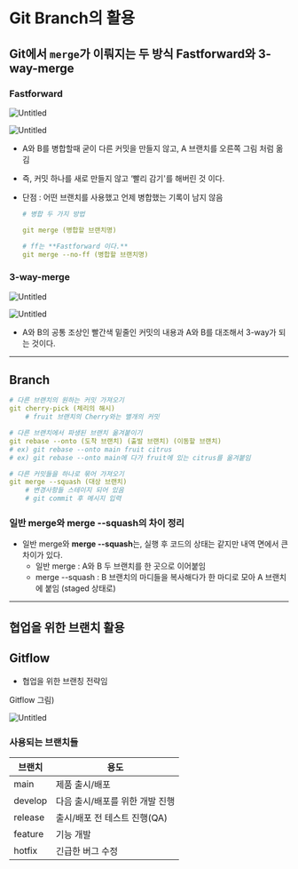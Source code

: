 # Git Branch의 활용

## Git에서 `merge`가 이뤄지는 두 방식 **Fastforward**와 **3-way-merge**

### **Fastforward**

![Untitled](https://prod-files-secure.s3.us-west-2.amazonaws.com/cdf5fd00-85a4-4001-aa3d-4b52542685d0/0f0ef789-a9cc-4480-9b9b-890ade9bb7a5/Untitled.png)

![Untitled](https://prod-files-secure.s3.us-west-2.amazonaws.com/cdf5fd00-85a4-4001-aa3d-4b52542685d0/6ea7a638-238d-4ce9-be72-45cc2f79621e/Untitled.png)

- A와 B를 병합할때 굳이 다른 커밋을 만들지 않고, A 브랜치를 오른쪽 그림 처럼 옮김
- 즉, 커밋 하나를 새로 만들지 않고 ‘빨리 감기'를 해버린 것 이다.
- 단점 : 어떤 브랜치를 사용했고 언제 병합했는 기록이 남지 않음

  ```yaml
  # 병합 두 가지 방법

  git merge (병합할 브랜치명)

  # ff는 **Fastforward 이다.**
  git merge --no-ff (병합할 브랜치명)
  ```

### **3-way-merge**

![Untitled](https://prod-files-secure.s3.us-west-2.amazonaws.com/cdf5fd00-85a4-4001-aa3d-4b52542685d0/a94fa050-a5b5-4c1e-b30b-bfde507deb8c/Untitled.png)

![Untitled](https://prod-files-secure.s3.us-west-2.amazonaws.com/cdf5fd00-85a4-4001-aa3d-4b52542685d0/1f4fadef-54ec-4dc9-bf27-bcf0957cba91/Untitled.png)

- A와 B의 공통 조상인 빨간색 밑줄인 커밋의 내용과 A와 B를 대조해서 3-way가 되는 것이다.

---

## Branch

```yaml
# 다른 브랜치의 원하는 커밋 가져오기
git cherry-pick (체리의 해시)
	# fruit 브랜치의 Cherry와는 별개의 커밋

# 다른 브랜치에서 파생된 브랜치 옮겨붙이기
git rebase --onto (도착 브랜치) (출발 브랜치) (이동할 브랜치)
# ex) git rebase --onto main fruit citrus
# ex) git rebase --onto main에 다가 fruit에 있는 citrus를 옮겨붙임

# 다른 커밋들을 하나로 묶어 가져오기
git merge --squash (대상 브랜치)
	# 변경사항들 스테이지 되어 있음
	# git commit 후 메시지 입력

```

### **일반 merge와** merge --squash**의 차이 정리**

- 일반 merge와 **merge --squash**는, 실행 후 코드의 상태는 같지만 내역 면에서 큰 차이가 있다.
  - 일반 merge : A와 B 두 브랜치를 한 곳으로 이어붙임
  - merge --squash : B 브랜치의 마디들을 복사해다가 한 마디로 모아 A 브랜치에 붙임 (staged 상태로)

---

## 협업을 위한 브랜치 활용

## **Gitflow**

- 협업을 위한 브랜칭 전략임

Gitflow 그림)

![Untitled](https://prod-files-secure.s3.us-west-2.amazonaws.com/cdf5fd00-85a4-4001-aa3d-4b52542685d0/75f71cdd-8d58-4d10-b4ff-ee9c3592a9db/Untitled.png)

### **사용되는 브랜치들**

| 브랜치  | 용도                            |
| ------- | ------------------------------- |
| main    | 제품 출시/배포                  |
| develop | 다음 출시/배포를 위한 개발 진행 |
| release | 출시/배포 전 테스트 진행(QA)    |
| feature | 기능 개발                       |
| hotfix  | 긴급한 버그 수정                |
